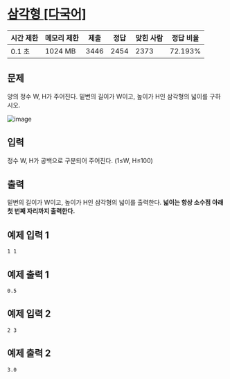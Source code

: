 # [삼각형 [다국어]](https://www.acmicpc.net/problem/29751)

| 시간 제한 | 메모리 제한 | 제출 | 정답 | 맞힌 사람 | 정답 비율 |
| --- | --- | --- | --- | --- | --- |
| 0.1 초 | 1024 MB | 3446 | 2454 | 2373 | 72.193% |

## 문제

양의 정수 W, H가 주어진다. 밑변의 길이가 W이고, 높이가 H인 삼각형의 넓이를 구하시오.

![image](https://upload.acmicpc.net/f24ae595-16ac-45e7-9c86-60216c7bc7a9/-/preview/)

## 입력

정수 W, H가 공백으로 구분되어 주어진다. (1≤W, H≤100)

## 출력

밑변의 길이가 W이고, 높이가 H인 삼각형의 넓이를 출력한다. **넓이는 항상 소수점 아래 첫 번째 자리까지 출력한다.**

## 예제 입력 1

```
1 1

```

## 예제 출력 1

```
0.5

```

## 예제 입력 2

```
2 3

```

## 예제 출력 2

```
3.0
```

